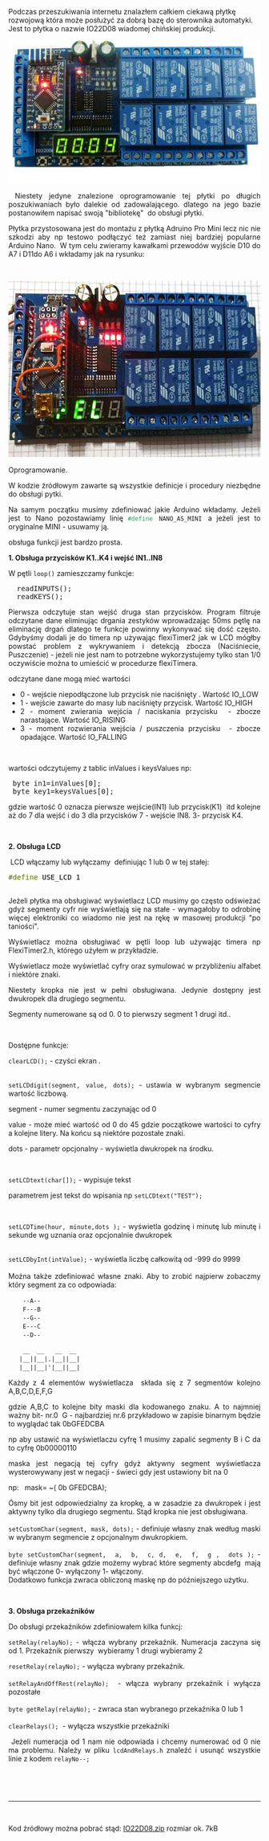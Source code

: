 <div class="content "><p>Podczas przeszukiwania internetu znalazłem całkiem ciekawą płytkę rozwojową która może posłużyć za dobrą bazę do sterownika automatyki. Jest to płytka o nazwie IO22D08 wiadomej chińskiej produkcji.</p>
<p style="text-align: center;"><img class="cimg" src="img/IO22D08.jpg" alt=""></p>
<p style="text-align: justify;">&nbsp;Niestety jedyne znalezione oprogramowanie tej płytki po długich poszukiwaniach było dalekie od zadowalającego. dlatego na jego bazie postanowiłem napisać swoją "bibliotekę"&nbsp; do obsługi płytki.</p>
<p style="text-align: justify;">Płytka przystosowana jest do montażu z płytką Adruino Pro Mini lecz nic nie szkodzi aby np testowo podłączyć też zamiast niej bardziej popularne Arduino Nano.&nbsp; W tym celu zwieramy kawałkami przewodów wyjście D10 do A7 i D11do A6 i wkładamy jak na rysunku:</p>
<p style="text-align: justify;">&nbsp;</p>
<p style="text-align: center;"><img class="cimg" src="img/IO22D08-NANO.jpg" alt="" width="600" height="351"></p>
<p style="text-align: justify;">Oprogramowanie.</p>
<p style="text-align: justify;">W kodzie źródłowym zawarte są wszystkie definicje i procedury niezbędne do obsługi pytki.&nbsp;</p>
<p style="text-align: justify;">Na samym początku musimy zdefiniować jakie Arduino wkładamy. Jeżeli jest to Nano pozostawiamy linię <code><span style="color: #339966;">#define</span> NANO_AS_MINI </code>a jeżeli jest to oryginalne MINI - usuwamy ją.</p>
<p style="text-align: justify;">obsługa funkcji jest bardzo prosta.</p>
<p><strong>1. Obsługa przycisków K1..K4 i wejść IN1..IN8</strong></p>
<p style="text-align: justify;">W pętli <code>loop()</code> zamieszczamy funkcje:</p>
<pre style="text-align: justify;">&nbsp; readINPUTS();<br>&nbsp; readKEYS();</pre>
<p style="text-align: justify;">Pierwsza odczytuje stan wejść druga stan przycisków. Program filtruje odczytane dane eliminując drgania zestyków wprowadzając 50ms pętlę na eliminację drgań dlatego te funkcje powinny wykonywać się dość często. Gdybyśmy dodali je do timera np używając flexiTimer2 jak w LCD mógłby powstać problem z wykrywaniem i detekcją zbocza (Naciśniecie, Puszczenie) - jeżeli nie jest nam to potrzebne wykorzystujemy tylko stan 1/0 oczywiście można to umieścić w procedurze flexiTimera.</p>
<p style="text-align: justify;">odczytane dane mogą mieć wartości</p>
<ul>
<li style="text-align: justify;">0 - wejście niepodłączone lub przycisk nie naciśnięty . Wartość IO_LOW</li>
<li style="text-align: justify;">1 - wejście zawarte do masy lub naciśnięty przycisk. Wartość IO_HIGH</li>
<li style="text-align: justify;">2 - moment zwierania wejścia / naciskania przycisku&nbsp; - zbocze narastające. Wartość IO_RISING</li>
<li style="text-align: justify;">3 - moment rozwierania wejścia / puszczenia przycisku&nbsp; - zbocze opadające. Wartość IO_FALLING</li>
</ul>
<p style="text-align: justify;">&nbsp;</p>
<p style="text-align: justify;">wartości odczytujemy z tablic inValues i keysValues np:</p>
<pre style="text-align: justify;">&nbsp;byte in1=inValues[0]; <br>&nbsp;byte key1=keysValues[0]; </pre>
<p style="text-align: justify;">gdzie wartość 0 oznacza pierwsze wejście(IN1) lub przycisk(K1)&nbsp; itd kolejne aż do 7 dla wejść i do 3 dla przycisków 7 - wejście IN8. 3- przycisk K4.</p>
<p style="text-align: justify;">&nbsp;</p>
<p style="text-align: justify;"><strong>2. Obsługa LCD</strong></p>
<p style="text-align: justify;">&nbsp;LCD włączamy lub wyłączamy&nbsp; definiując 1 lub 0 w tej stałej:</p>
<pre><span style="color: #5e6d03;">#define</span> <span style="color: #000000;">USE_LCD</span> <span style="color: #000000;">1</span>

</pre>
<p style="text-align: justify;">Jeżeli płytka ma obsługiwać wyświetlacz LCD musimy go często odświeżać gdyż segmenty cyfr nie wyświetlają się na stałe - wymagałoby to odrobinę więcej elektroniki co wiadomo nie jest na rękę w masowej produkcji "po taniości".</p>
<p style="text-align: justify;">Wyświetlacz można obsługiwać w pętli loop lub używając timera np FlexiTimer2.h, którego użyłem w przykładzie.</p>
<p style="text-align: justify;">Wyświetlacz może wyświetlać cyfry oraz symulować w przybliżeniu alfabet i niektóre znaki.</p>
<p style="text-align: justify;">Niestety kropka nie jest w pełni obsługiwana. Jedynie dostępny jest dwukropek dla drugiego segmentu.</p>
<p style="text-align: justify;">Segmenty numerowane są od 0. 0 to pierwszy segment 1 drugi itd..</p>
<p style="text-align: justify;">&nbsp;</p>
<p style="text-align: justify;">Dostępne funkcje:</p>
<p style="text-align: justify;"><code>clearLCD();</code> - czyści ekran .</p>
<p style="text-align: justify;"><br><code>setLCDdigit(segment, value, dots);</code> - ustawia w wybranym segmencie wartość liczbową.</p>
<p style="text-align: justify;">segment - numer segmentu zaczynając od 0</p>
<p style="text-align: justify;">value - może mieć wartość od 0 do 45 gdzie początkowe wartości to cyfry a kolejne litery. Na końcu są niektóre pozostałe znaki.</p>
<p style="text-align: justify;">dots - parametr opcjonalny - wyświetla dwukropek na środku.</p>
<p style="text-align: justify;">&nbsp;</p>
<p style="text-align: justify;"><code>setLCDtext(char[]);</code> - wypisuje tekst</p>
<p style="text-align: justify;">parametrem jest tekst do wpisania np <code>setLCDtext("TEST");</code></p>
<p style="text-align: justify;">&nbsp;</p>
<p style="text-align: justify;"><code>setLCDTime(hour, minute,dots );</code> - wyświetla godzinę i minutę lub minutę i sekunde wg uznania oraz opcjonalnie dwukropek</p>
<p style="text-align: justify;"><br><code>setLCDbyInt(intValue);</code> - wyświetla liczbę całkowitą od -999 do 9999<br><br>Można także zdefiniować własne znaki. Aby to zrobić najpierw zobaczmy który segment za co odpowiada:</p>
<p style="text-align: justify;"><code>&nbsp;&nbsp;&nbsp; --A--</code><br><code>&nbsp;&nbsp;&nbsp; F---B</code><br><code>&nbsp;&nbsp;&nbsp; --G--</code><br><code>&nbsp;&nbsp;&nbsp; E---C</code><br><code>&nbsp;&nbsp;&nbsp; --D--</code></p>
<p style="text-align: justify;"><code style="line-height: 0;">&nbsp; &nbsp; __&nbsp; __&nbsp;&nbsp; __&nbsp; __<br/>&nbsp;&nbsp; |__||__|.|__||__|<br/>&nbsp;&nbsp; |__||__|'|__||__|</code></p>
<p style="text-align: justify;">Każdy z 4 elementów wyświetlacza&nbsp; składa się z 7 segmentów kolejno A,B,C,D,E,F,G</p>
<p style="text-align: justify;">gdzie A,B,C to kolejne bity maski dla kodowanego znaku. A to najmniej ważny bit- nr.0&nbsp; G - najbardziej nr.6 przykładowo w zapisie binarnym będzie to wyglądać tak 0bGFEDCBA</p>
<p style="text-align: justify;">np aby ustawić na wyświetlaczu cyfrę 1 musimy zapalić segmenty B i C da to cyfrę 0b00000110</p>
<p style="text-align: justify;">maska jest negacją tej cyfry gdyż aktywny segment wyświetlacza wysterowywany jest w negacji - świeci gdy jest ustawiony bit na 0</p>
<p style="text-align: justify;">np:&nbsp;&nbsp; mask= ~( 0b GFEDCBA);</p>
<p style="text-align: justify;">Ósmy bit jest odpowiedzialny za kropkę, a w zasadzie za dwukropek i jest aktywny tylko dla drugiego segmentu. Stąd kropka nie jest obsługiwana.<br><br><code>setCustomChar(segment, mask, dots);</code> - definiuje własny znak według maski w wybranym segmencie z opcjonalnym dwukropkiem.<br><br><code>byte setCustomChar(segment,&nbsp; a,&nbsp; b,&nbsp; c, d,&nbsp; e,&nbsp; f,&nbsp; g ,&nbsp; dots );</code> - definiuje własny znak gdzie możemy wybrać które segmenty abcdefg&nbsp; mają być włączone 0- wyłączony 1- włączony.<br>Dodatkowo funkcja zwraca obliczoną maskę np do późniejszego użytku.</p>
<p style="text-align: justify;">&nbsp;</p>
<p style="text-align: justify;"><strong>3. Obsługa przekaźników</strong></p>
<p style="text-align: justify;">Do obsługi przekaźników zdefiniowałem kilka funkcj:</p>
<p style="text-align: justify;"><code>setRelay(relayNo);</code> - włącza wybrany przekaźnik. Numeracja zaczyna się od 1. Przekaźnik pierwszy&nbsp; wybieramy 1 drugi wybieramy 2</p>
<p style="text-align: justify;"><code>resetRelay(relayNo);</code> - wyłącza wybrany przekaźnik.<br><br><code>setRelayAndOffRest(relayNo);</code>&nbsp; - włącza wybrany przekaźnik i wyłącza pozostałe<br><br><code>byte getRelay(relayNo);</code> - zwraca stan wybranego przekaźnika 0 lub 1<br><br><code>clearRelays();</code>&nbsp; - wyłącza wszystkie przekaźniki</p>
<p style="text-align: justify;">&nbsp;Jeżeli numeracja od 1 nam nie odpowiada i chcemy numerować od 0 nie ma problemu. Należy w pliku <code>lcdAndRelays.h</code> znaleźć i usunąć wszystkie linie z kodem <code>relayNo--;</code></p>
<p style="text-align: justify;">&nbsp;</p>
<p style="text-align: justify;">&nbsp;</p>
<hr>
<p style="text-align: justify;">&nbsp;</p>
<p style="text-align: justify;">Kod źródłowy można pobrać stąd: <a href="download/IO22D08.zip">IO22D08.zip</a> rozmiar ok. 7kB</p></div>
